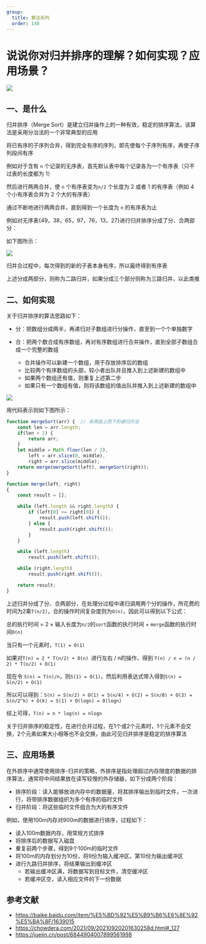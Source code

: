 ```yaml
---
group:
  title: 算法系列
  order: 140
---
```


# 说说你对归并排序的理解？如何实现？应用场景？

 ![](https://static.vue-js.com/fa1d5720-26ac-11ec-8e64-91fdec0f05a1.png)



## 一、是什么

归并排序（Merge Sort）是建立归并操作上的一种有效，稳定的排序算法，该算法是采用分治法的一个非常典型的应用

将已有序的子序列合并，得到完全有序的序列，即先使每个子序列有序，再使子序列段间有序

例如对于含有 `n` 个记录的无序表，首先默认表中每个记录各为一个有序表（只不过表的长度都为 1）

然后进行两两合并，使 `n` 个有序表变为`n/2`  个长度为 2 或者 1 的有序表（例如 4 个小有序表合并为 2 个大的有序表）

通过不断地进行两两合并，直到得到一个长度为 `n` 的有序表为止

例如对无序表{49，38，65，97，76，13，27}进行归并排序分成了分、合两部分：

如下图所示：

 ![](https://static.vue-js.com/05f14b60-26ad-11ec-a752-75723a64e8f5.png)

归并合过程中，每次得到的新的子表本身有序，所以最终得到有序表

上述分成两部分，则称为二路归并，如果分成三个部分则称为三路归并，以此类推



## 二、如何实现

关于归并排序的算法思路如下：

- 分：把数组分成两半，再递归对子数组进行分操作，直至到一个个单独数字

- 合：把两个数合成有序数组，再对有序数组进行合并操作，直到全部子数组合成一个完整的数组
  - 合并操作可以新建一个数组，用于存放排序后的数组
  - 比较两个有序数组的头部，较小者出队并且推入到上述新建的数组中
  - 如果两个数组还有值，则重复上述第二步
  - 如果只有一个数组有值，则将该数组的值出队并推入到上述新建的数组中

![](https://www.runoob.com/wp-content/uploads/2019/03/mergeSort.gif)

用代码表示则如下图所示：

```js
function mergeSort(arr) {  // 采用自上而下的递归方法
    const len = arr.length;
    if(len < 2) {
        return arr;
    }
    let middle = Math.floor(len / 2),
        left = arr.slice(0, middle),
        right = arr.slice(middle);
    return merge(mergeSort(left), mergeSort(right));
}

function merge(left, right)
{
    const result = [];

    while (left.length && right.length) {
        if (left[0] <= right[0]) {
            result.push(left.shift());
        } else {
            result.push(right.shift());
        }
    }

    while (left.length)
        result.push(left.shift());

    while (right.length)
        result.push(right.shift());

    return result;
}
```

上述归并分成了分、合两部分，在处理分过程中递归调用两个分的操作，所花费的时间为2乘`T(n/2)`，合的操作时间复杂度则为`O(n)`，因此可以得到以下公式：

总的执行时间 = 2 × 输入长度为`n/2`的`sort`函数的执行时间 + `merge`函数的执行时间`O(n)`

当只有一个元素时，`T(1) = O(1)`

如果对`T(n) = 2 * T(n/2) + O(n) `进行左右 / n的操作，得到 `T(n) / n = (n / 2) * T(n/2) + O(1)`

现在令 `S(n) = T(n)/n`，则`S(1) = O(1)`，然后利用表达式带入得到`S(n) = S(n/2) + O(1)`

所以可以得到：`S(n) = S(n/2) + O(1) = S(n/4) + O(2) = S(n/8) + O(3) = S(n/2^k) + O(k) = S(1) + O(logn) = O(logn)`

综上可得，`T(n) = n * log(n) = nlogn`

关于归并排序的稳定性，在进行合并过程，在1个或2个元素时，1个元素不会交换，2个元素如果大小相等也不会交换，由此可见归并排序是稳定的排序算法



## 三、应用场景

在外排序中通常使用排序-归并的策略，外排序是指处理超过内存限度的数据的排序算法，通常将中间结果放在读写较慢的外存储器，如下分成两个阶段：

- 排序阶段：读入能够放进内存中的数据量，将其排序输出到临时文件，一次进行，将带排序数据组织为多个有序的临时文件
- 归并阶段：将这些临时文件组合为大的有序文件

例如，使用100m内存对900m的数据进行排序，过程如下：

- 读入100m数据内存，用常规方式排序
- 将排序后的数据写入磁盘
- 重复前两个步骤，得到9个100m的临时文件
- 将100m的内存划分为10份，将9份为输入缓冲区，第10份为输出缓冲区
- 进行九路归并排序，将结果输出到缓冲区
  - 若输出缓冲区满，将数据写到目标文件，清空缓冲区
  - 若缓冲区空，读入相应文件的下一份数据



## 参考文献

- https://baike.baidu.com/item/%E5%BD%92%E5%B9%B6%E6%8E%92%E5%BA%8F/1639015
- https://chowdera.com/2021/09/20210920201630258d.html#_127
- https://juejin.cn/post/6844904007899561998
